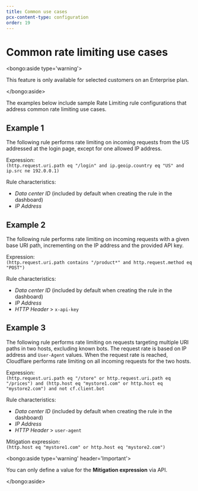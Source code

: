 ```yaml
---
title: Common use cases
pcx-content-type: configuration
order: 19
---
```


# Common rate limiting use cases

<bongo:aside type='warning'>

This feature is only available for selected customers on an Enterprise plan.

</bongo:aside>

The examples below include sample Rate Limiting rule configurations that address common rate limiting use cases.

## Example 1

The following rule performs rate limiting on incoming requests from the US addressed at the login page, except for one allowed IP address.

<Example>

Expression:<br />
`(http.request.uri.path eq "/login" and ip.geoip.country eq "US" and ip.src ne 192.0.0.1)`

Rule characteristics:

- _Data center ID_ (included by default when creating the rule in the dashboard)
- _IP Address_

</Example>

## Example 2

The following rule performs rate limiting on incoming requests with a given base URI path, incrementing on the IP address and the provided API key.

<Example>

Expression:<br />
`(http.request.uri.path contains "/product*" and http.request.method eq "POST")`

Rule characteristics:

- _Data center ID_ (included by default when creating the rule in the dashboard)
- _IP Address_
- _HTTP Header_ > `x-api-key`

</Example>

## Example 3

The following rule performs rate limiting on requests targeting multiple URI paths in two hosts, excluding known bots. The request rate is based on IP address and `User-Agent` values. When the request rate is reached, Cloudflare performs rate limiting on all incoming requests for the two hosts.

<Example>

Expression:<br />
`(http.request.uri.path eq "/store" or http.request.uri.path eq "/prices") and (http.host eq "mystore1.com" or http.host eq "mystore2.com") and not cf.client.bot`

Rule characteristics:

- _Data center ID_ (included by default when creating the rule in the dashboard)
- _IP Address_
- _HTTP Header_ > `user-agent`

Mitigation expression:<br/>
`(http.host eq "mystore1.com" or http.host eq "mystore2.com")`

</Example>

<bongo:aside type='warning' header='Important'>

You can only define a value for the **Mitigation expression** via API.

</bongo:aside>
